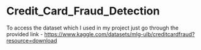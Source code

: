 # Credit_Card_Fraud_Detection
To access the dataset which I used in my project just go through the provided link - https://www.kaggle.com/datasets/mlg-ulb/creditcardfraud?resource=download
